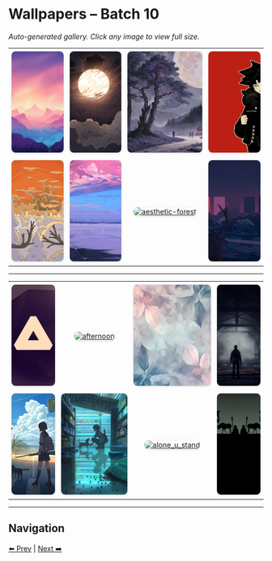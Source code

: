 # Wallpapers – Batch 10

_Auto-generated gallery. Click any image to view full size._

<table style="border-collapse:collapse; width:100%;">
  <tr>
    <td style="padding:6px; vertical-align:middle; text-align:center;"><a href="https://raw.githubusercontent.com/rubiin/wallpapers/master/wallpapers/Valley.jpg"><img src="https://raw.githubusercontent.com/rubiin/wallpapers/master/wallpapers/Valley.jpg" alt="Valley" loading="lazy" style="width:300px; height:200px; object-fit:cover; border-radius:8px; box-shadow:0 1px 4px rgba(0,0,0,0.15);"></a></td>
    <td style="padding:6px; vertical-align:middle; text-align:center;"><a href="https://raw.githubusercontent.com/rubiin/wallpapers/master/wallpapers/aTbJO6b.jpeg"><img src="https://raw.githubusercontent.com/rubiin/wallpapers/master/wallpapers/aTbJO6b.jpeg" alt="aTbJO6b" loading="lazy" style="width:300px; height:200px; object-fit:cover; border-radius:8px; box-shadow:0 1px 4px rgba(0,0,0,0.15);"></a></td>
    <td style="padding:6px; vertical-align:middle; text-align:center;"><a href="https://raw.githubusercontent.com/rubiin/wallpapers/master/wallpapers/a_land_forgotten_by_the_gods_by_shirokitsunegami_dg7dbcs.png"><img src="https://raw.githubusercontent.com/rubiin/wallpapers/master/wallpapers/a_land_forgotten_by_the_gods_by_shirokitsunegami_dg7dbcs.png" alt="a_land_forgotten_by_the_gods_by_shirokitsunegami_dg7dbcs" loading="lazy" style="width:300px; height:200px; object-fit:cover; border-radius:8px; box-shadow:0 1px 4px rgba(0,0,0,0.15);"></a></td>
    <td style="padding:6px; vertical-align:middle; text-align:center;"><a href="https://raw.githubusercontent.com/rubiin/wallpapers/master/wallpapers/adrien-amogruv.png"><img src="https://raw.githubusercontent.com/rubiin/wallpapers/master/wallpapers/adrien-amogruv.png" alt="adrien-amogruv" loading="lazy" style="width:300px; height:200px; object-fit:cover; border-radius:8px; box-shadow:0 1px 4px rgba(0,0,0,0.15);"></a></td>
  </tr>
  <tr>
    <td style="padding:6px; vertical-align:middle; text-align:center;"><a href="https://raw.githubusercontent.com/rubiin/wallpapers/master/wallpapers/adventure_time_tree.jpg"><img src="https://raw.githubusercontent.com/rubiin/wallpapers/master/wallpapers/adventure_time_tree.jpg" alt="adventure_time_tree" loading="lazy" style="width:300px; height:200px; object-fit:cover; border-radius:8px; box-shadow:0 1px 4px rgba(0,0,0,0.15);"></a></td>
    <td style="padding:6px; vertical-align:middle; text-align:center;"><a href="https://raw.githubusercontent.com/rubiin/wallpapers/master/wallpapers/aenami_endless.jpg"><img src="https://raw.githubusercontent.com/rubiin/wallpapers/master/wallpapers/aenami_endless.jpg" alt="aenami_endless" loading="lazy" style="width:300px; height:200px; object-fit:cover; border-radius:8px; box-shadow:0 1px 4px rgba(0,0,0,0.15);"></a></td>
    <td style="padding:6px; vertical-align:middle; text-align:center;"><a href="https://raw.githubusercontent.com/rubiin/wallpapers/master/wallpapers/aesthetic-forest.png"><img src="https://raw.githubusercontent.com/rubiin/wallpapers/master/wallpapers/aesthetic-forest.png" alt="aesthetic-forest" loading="lazy" style="width:300px; height:200px; object-fit:cover; border-radius:8px; box-shadow:0 1px 4px rgba(0,0,0,0.15);"></a></td>
    <td style="padding:6px; vertical-align:middle; text-align:center;"><a href="https://raw.githubusercontent.com/rubiin/wallpapers/master/wallpapers/aesthetic_deer.png"><img src="https://raw.githubusercontent.com/rubiin/wallpapers/master/wallpapers/aesthetic_deer.png" alt="aesthetic_deer" loading="lazy" style="width:300px; height:200px; object-fit:cover; border-radius:8px; box-shadow:0 1px 4px rgba(0,0,0,0.15);"></a></td>
  </tr>
</table>

<hr/>

<table style="border-collapse:collapse; width:100%;">
  <tr>
    <td style="padding:6px; vertical-align:middle; text-align:center;"><a href="https://raw.githubusercontent.com/rubiin/wallpapers/master/wallpapers/after-hours.png"><img src="https://raw.githubusercontent.com/rubiin/wallpapers/master/wallpapers/after-hours.png" alt="after-hours" loading="lazy" style="width:300px; height:200px; object-fit:cover; border-radius:8px; box-shadow:0 1px 4px rgba(0,0,0,0.15);"></a></td>
    <td style="padding:6px; vertical-align:middle; text-align:center;"><a href="https://raw.githubusercontent.com/rubiin/wallpapers/master/wallpapers/afternoon.jpg"><img src="https://raw.githubusercontent.com/rubiin/wallpapers/master/wallpapers/afternoon.jpg" alt="afternoon" loading="lazy" style="width:300px; height:200px; object-fit:cover; border-radius:8px; box-shadow:0 1px 4px rgba(0,0,0,0.15);"></a></td>
    <td style="padding:6px; vertical-align:middle; text-align:center;"><a href="https://raw.githubusercontent.com/rubiin/wallpapers/master/wallpapers/ai-generated-8519946_1920.jpg"><img src="https://raw.githubusercontent.com/rubiin/wallpapers/master/wallpapers/ai-generated-8519946_1920.jpg" alt="ai-generated-8519946_1920" loading="lazy" style="width:300px; height:200px; object-fit:cover; border-radius:8px; box-shadow:0 1px 4px rgba(0,0,0,0.15);"></a></td>
    <td style="padding:6px; vertical-align:middle; text-align:center;"><a href="https://raw.githubusercontent.com/rubiin/wallpapers/master/wallpapers/alan-wake.jpg"><img src="https://raw.githubusercontent.com/rubiin/wallpapers/master/wallpapers/alan-wake.jpg" alt="alan-wake" loading="lazy" style="width:300px; height:200px; object-fit:cover; border-radius:8px; box-shadow:0 1px 4px rgba(0,0,0,0.15);"></a></td>
  </tr>
  <tr>
    <td style="padding:6px; vertical-align:middle; text-align:center;"><a href="https://raw.githubusercontent.com/rubiin/wallpapers/master/wallpapers/alone-rifle-girl.webp"><img src="https://raw.githubusercontent.com/rubiin/wallpapers/master/wallpapers/alone-rifle-girl.webp" alt="alone-rifle-girl" loading="lazy" style="width:300px; height:200px; object-fit:cover; border-radius:8px; box-shadow:0 1px 4px rgba(0,0,0,0.15);"></a></td>
    <td style="padding:6px; vertical-align:middle; text-align:center;"><a href="https://raw.githubusercontent.com/rubiin/wallpapers/master/wallpapers/alone-store-girl.webp"><img src="https://raw.githubusercontent.com/rubiin/wallpapers/master/wallpapers/alone-store-girl.webp" alt="alone-store-girl" loading="lazy" style="width:300px; height:200px; object-fit:cover; border-radius:8px; box-shadow:0 1px 4px rgba(0,0,0,0.15);"></a></td>
    <td style="padding:6px; vertical-align:middle; text-align:center;"><a href="https://raw.githubusercontent.com/rubiin/wallpapers/master/wallpapers/alone_u_stand.png"><img src="https://raw.githubusercontent.com/rubiin/wallpapers/master/wallpapers/alone_u_stand.png" alt="alone_u_stand" loading="lazy" style="width:300px; height:200px; object-fit:cover; border-radius:8px; box-shadow:0 1px 4px rgba(0,0,0,0.15);"></a></td>
    <td style="padding:6px; vertical-align:middle; text-align:center;"><a href="https://raw.githubusercontent.com/rubiin/wallpapers/master/wallpapers/anar-twin.png"><img src="https://raw.githubusercontent.com/rubiin/wallpapers/master/wallpapers/anar-twin.png" alt="anar-twin" loading="lazy" style="width:300px; height:200px; object-fit:cover; border-radius:8px; box-shadow:0 1px 4px rgba(0,0,0,0.15);"></a></td>
  </tr>
</table>

<hr/>

## Navigation

[⬅️ Prev](index_9.md) | [Next ➡️](index_11.md)
